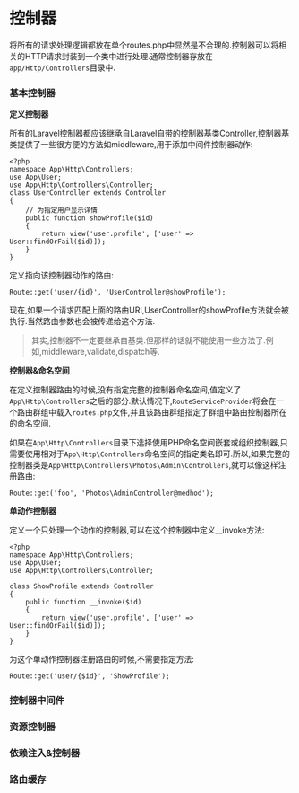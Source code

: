 # 控制器

将所有的请求处理逻辑都放在单个routes.php中显然是不合理的.控制器可以将相关的HTTP请求封装到一个类中进行处理.通常控制器存放在`app/Http/Controllers`目录中.

### 基本控制器

**定义控制器**

所有的Laravel控制器都应该继承自Laravel自带的控制器基类Controller,控制器基类提供了一些很方便的方法如middleware,用于添加中间件控制器动作:

```
<?php
namespace App\Http\Controllers;
use App\User;
use App\Http\Controllers\Controller;
class UserController extends Controller
{
    // 为指定用户显示详情
    public function showProfile($id)
    {
        return view('user.profile', ['user' => User::findOrFail($id)]);
    }
}
```

定义指向该控制器动作的路由:

```
Route::get('user/{id}', 'UserController@showProfile');
```

现在,如果一个请求匹配上面的路由URI,UserController的showProfile方法就会被执行.当然路由参数也会被传递给这个方法.

> 其实,控制器不一定要继承自基类.但那样的话就不能使用一些方法了.例如,middleware,validate,dispatch等.

**控制器&命名空间**

在定义控制器路由的时候,没有指定完整的控制器命名空间,值定义了`App\Http\Controllers`之后的部分.默认情况下,`RouteServiceProvider`将会在一个路由群组中载入`routes.php`文件,并且该路由群组指定了群组中路由控制器所在的命名空间.

如果在`App\Http\Controllers`目录下选择使用PHP命名空间嵌套或组织控制器,只需要使用相对于`App\Http\Controllers`命名空间的指定类名即可.所以,如果完整的控制器类是`App\Http\Controllers\Photos\Admin\Controllers`,就可以像这样注册路由:

```
Route::get('foo', 'Photos\AdminController@medhod');
```

**单动作控制器**

定义一个只处理一个动作的控制器,可以在这个控制器中定义\_\_invoke方法:

```
<?php
namespace App\Http\Controllers;
use App\User;
use App\Http\Controllers\Controller;

class ShowProfile extends Controller
{
    public function __invoke($id)
    {
        return view('user.profile', ['user' => User::findOrFail($id)]);
    }
}
```

为这个单动作控制器注册路由的时候,不需要指定方法:

```
Route::get('user/{$id}', 'ShowProfile');
```

### 控制器中间件

### 资源控制器

### 依赖注入&控制器

### 路由缓存

